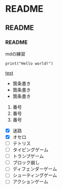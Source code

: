 # README
## README
### README

mdの練習

```
print("Hello world!")
```

[test](./first.py)

* 箇条書き
* 箇条書き
* 箇条書き

1. 番号
1. 番号
1. 番号

- [x] 迷路
- [x] オセロ
- [ ] テトリス
- [ ] タイピングゲーム
- [ ] トランプゲーム
- [ ] ブロック崩し
- [ ] ディフェンダーゲーム
- [ ] シューティングゲーム
- [ ] アクションゲーム